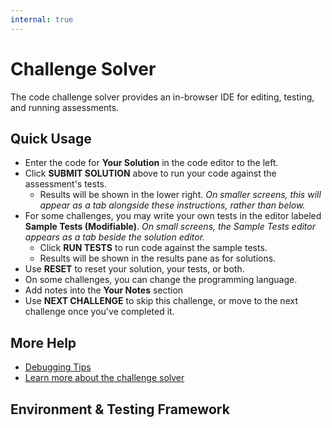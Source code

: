 ```yaml
---
internal: true
---
```


# Challenge Solver

The code challenge solver provides an in-browser IDE for editing, testing, and running assessments.

## Quick Usage

- Enter the code for **Your Solution** in the code editor to the left.
- Click **SUBMIT SOLUTION** above to run your code against the assessment's tests.
    - Results will be shown in the lower right.
      _On smaller screens, this will appear as a tab alongside these instructions, rather than below._
- For some challenges, you may write your own tests in the editor labeled **Sample Tests (Modifiable)**.
    _On small screens, the Sample Tests editor appears as a tab beside the solution editor._
    - Click **RUN TESTS** to run code against the sample tests.
    - Results will be shown in the results pane as for solutions.
- Use **RESET** to reset your solution, your tests, or both.
- On some challenges, you can change the programming language.
- Add notes into the **Your Notes** section
- Use **NEXT CHALLENGE** to skip this challenge, or move to the next challenge once you've completed it.

## More Help

- [Debugging Tips](/for-candidates/challenge-solver/debugging-tips)
- [Learn more about the challenge solver](/for-candidates/challenge-solver)

## Environment & Testing Framework
